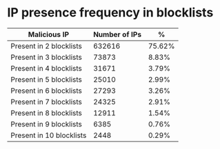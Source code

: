 # IP presence frequency in blocklists
| Malicious IP | Number of IPs | % |
|----|----|----|
| Present in 2 blocklists | 632616 | 75.62% |
| Present in 3 blocklists | 73873 | 8.83% |
| Present in 4 blocklists | 31671 | 3.79% |
| Present in 5 blocklists | 25010 | 2.99% |
| Present in 6 blocklists | 27293 | 3.26% |
| Present in 7 blocklists | 24325 | 2.91% |
| Present in 8 blocklists | 12911 | 1.54% |
| Present in 9 blocklists | 6385 | 0.76% |
| Present in 10 blocklists | 2448 | 0.29% |
